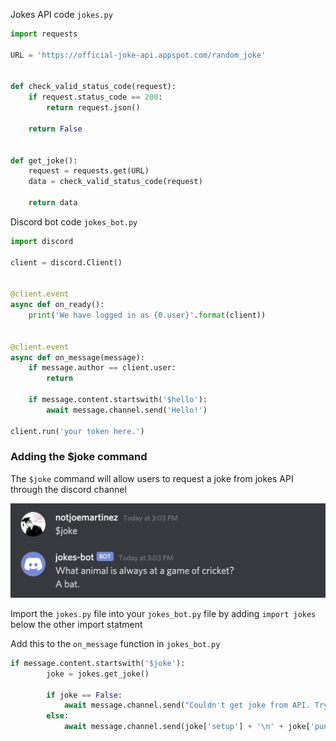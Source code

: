 Jokes API code `jokes.py`
```python
import requests

URL = 'https://official-joke-api.appspot.com/random_joke'


def check_valid_status_code(request):
    if request.status_code == 200:
        return request.json()

    return False


def get_joke():
    request = requests.get(URL)
    data = check_valid_status_code(request)

    return data
```
Discord bot code `jokes_bot.py`
```python
import discord

client = discord.Client()


@client.event
async def on_ready():
    print('We have logged in as {0.user}'.format(client))


@client.event
async def on_message(message):
    if message.author == client.user:
        return

    if message.content.startswith('$hello'):
        await message.channel.send('Hello!')

client.run('your token here.')
```



### Adding the $joke command

The `$joke` command will allow users to request a joke from jokes API through the discord channel

![image-20200929150334355](notes.assets/image-20200929150334355.png)

Import the `jokes.py` file into your `jokes_bot.py` file by adding `import jokes` below the other import statment 

Add this to the `on_message` function in `jokes_bot.py`

```python
if message.content.startswith('$joke'):
        joke = jokes.get_joke()

        if joke == False:
            await message.channel.send("Couldn't get joke from API. Try again later.")
        else:
            await message.channel.send(joke['setup'] + '\n' + joke['punchline'])
```

